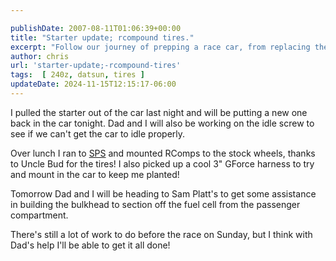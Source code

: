 ```yaml
---

publishDate: 2007-08-11T01:06:39+00:00
title: "Starter update; rcompound tires."
excerpt: "Follow our journey of prepping a race car, from replacing the starter to building the bulkhead, in anticipation of an upcoming race."
author: chris
url: 'starter-update;-rcompound-tires'
tags:  [ 240z, datsun, tires ] 
updateDate: 2024-11-15T12:15:17-06:00
---
```


I pulled the starter out of the car last night and will be putting a new one back in the car tonight. Dad and I will also be working on the idle screw to see if we can't get the car to idle properly.

Over lunch I ran to [SPS](https://www.soloperformance.com/) and mounted RComps to the stock wheels, thanks to Uncle Bud for the tires! I also picked up a cool 3" GForce harness to try and mount in the car to keep me planted!

Tomorrow Dad and I will be heading to Sam Platt's to get some assistance in building the bulkhead to section off the fuel cell from the passenger compartment.

There's still a lot of work to do before the race on Sunday, but I think with Dad's help I'll be able to get it all done!
